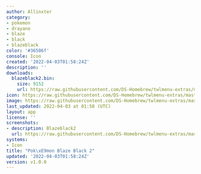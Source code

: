 ```yaml
---
author: Allinxter
category:
- pokemon
- drayano
- blaze
- black
- blazeblack
color: '#36506f'
console: Icon
created: '2022-04-03T01:58:24Z'
description: ''
downloads:
  blazeblack2.bin:
    size: 9152
    url: https://raw.githubusercontent.com/DS-Homebrew/twlmenu-extras/master/_nds/TWiLightMenu/icons/blazeblack2.bin
icon: https://raw.githubusercontent.com/DS-Homebrew/twlmenu-extras/master/_nds/TWiLightMenu/icons/gif/blazeblack2.gif
image: https://raw.githubusercontent.com/DS-Homebrew/twlmenu-extras/master/_nds/TWiLightMenu/icons/gif/blazeblack2.gif
last_updated: 2022-04-03 at 01:58 (UTC)
layout: app
license: ''
screenshots:
- description: Blazeblack2
  url: https://raw.githubusercontent.com/DS-Homebrew/twlmenu-extras/master/_nds/TWiLightMenu/icons/gif/blazeblack2.gif
systems:
- Icon
title: "Pok\xE9mon Blaze Black 2"
updated: '2022-04-03T01:58:24Z'
version: v1.0.0
---
```

